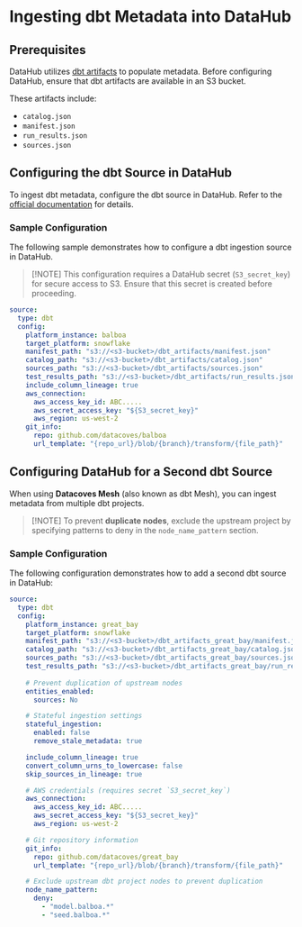 # Ingesting dbt Metadata into DataHub

## Prerequisites

DataHub utilizes [dbt artifacts](https://datahubproject.io/docs/generated/ingestion/sources/dbt/#module-dbt) to populate metadata. Before configuring DataHub, ensure that dbt artifacts are available in an S3 bucket.  

These artifacts include:

- `catalog.json`
- `manifest.json`
- `run_results.json`
- `sources.json`

## Configuring the dbt Source in DataHub

To ingest dbt metadata, configure the dbt source in DataHub. Refer to the [official documentation](https://datahubproject.io/docs/generated/ingestion/sources/dbt/#config-details) for details.

### Sample Configuration

The following sample demonstrates how to configure a dbt ingestion source in DataHub. 

>[!NOTE] This configuration requires a DataHub secret (`S3_secret_key`) for secure access to S3. Ensure that this secret is created before proceeding.

```yaml
source:
  type: dbt
  config:
    platform_instance: balboa
    target_platform: snowflake
    manifest_path: "s3://<s3-bucket>/dbt_artifacts/manifest.json"
    catalog_path: "s3://<s3-bucket>/dbt_artifacts/catalog.json"
    sources_path: "s3://<s3-bucket>/dbt_artifacts/sources.json"
    test_results_path: "s3://<s3-bucket>/dbt_artifacts/run_results.json"
    include_column_lineage: true
    aws_connection:
      aws_access_key_id: ABC.....
      aws_secret_access_key: "${S3_secret_key}"
      aws_region: us-west-2
    git_info:
      repo: github.com/datacoves/balboa
      url_template: "{repo_url}/blob/{branch}/transform/{file_path}"

```
## Configuring DataHub for a Second dbt Source

When using **Datacoves Mesh** (also known as dbt Mesh), you can ingest metadata from multiple dbt projects. 

>[!NOTE] To prevent **duplicate nodes**, exclude the upstream project by specifying patterns to deny in the `node_name_pattern` section.

### Sample Configuration

The following configuration demonstrates how to add a second dbt source in DataHub:

```yaml
source:
  type: dbt
  config:
    platform_instance: great_bay
    target_platform: snowflake
    manifest_path: "s3://<s3-bucket>/dbt_artifacts_great_bay/manifest.json"
    catalog_path: "s3://<s3-bucket>/dbt_artifacts_great_bay/catalog.json"
    sources_path: "s3://<s3-bucket>/dbt_artifacts_great_bay/sources.json"
    test_results_path: "s3://<s3-bucket>/dbt_artifacts_great_bay/run_results.json"
    
    # Prevent duplication of upstream nodes
    entities_enabled:
      sources: No

    # Stateful ingestion settings
    stateful_ingestion:
      enabled: false
      remove_stale_metadata: true

    include_column_lineage: true
    convert_column_urns_to_lowercase: false
    skip_sources_in_lineage: true

    # AWS credentials (requires secret `S3_secret_key`)
    aws_connection:
      aws_access_key_id: ABC.....
      aws_secret_access_key: "${S3_secret_key}"
      aws_region: us-west-2

    # Git repository information
    git_info:
      repo: github.com/datacoves/great_bay
      url_template: "{repo_url}/blob/{branch}/transform/{file_path}"

    # Exclude upstream dbt project nodes to prevent duplication
    node_name_pattern:
      deny:
        - "model.balboa.*"
        - "seed.balboa.*"
```